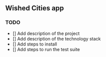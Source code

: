 ## Wished Cities app
### TODO
- [] Add description of the project
- [] Add description of the technology stack
- [] Add steps to install
- [] Add steps to run the test suite
